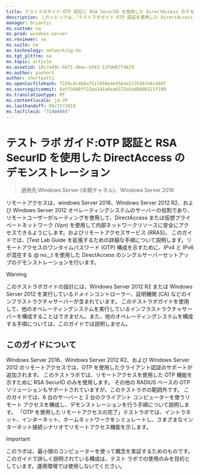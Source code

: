 ```yaml
---
title: テストラボガイド-OTP 認証と RSA SecurID を使用した DirectAccess のデモンストレーション
description: このトピックは、「テストラボガイド-OTP 認証を使用した DirectAccess のデモンストレーション」と「RSA SecurID for Windows Server 2016」に含まれています。
manager: brianlic
ms.custom: na
ms.prod: windows-server
ms.reviewer: na
ms.suite: na
ms.technology: networking-da
ms.tgt_pltfrm: na
ms.topic: article
ms.assetid: 10c7a49c-5671-4bec-b562-13fdd67f4629
ms.author: pashort
author: shortpatti
ms.openlocfilehash: f226c4c4b8a7517458ede95b4e237b567e0c49df
ms.sourcegitcommit: 6aff3d88ff22ea141a6ea6572a5ad8dd6321f199
ms.translationtype: MT
ms.contentlocale: ja-JP
ms.lasthandoff: 09/27/2019
ms.locfileid: "71404665"
---
```

# <a name="test-lab-guide-demonstrate-directaccess-with-otp-authentication-and-rsa-securid"></a>テスト ラボ ガイド:OTP 認証と RSA SecurID を使用した DirectAccess のデモンストレーション

>適用先:Windows Server (半期チャネル)、Windows Server 2016

リモートアクセスは、windows Server 2016、Windows Server 2012 R2、および Windows Server 2012 オペレーティングシステムのサーバーの役割であり、リモートユーザーがルーティングを使用して、DirectAccess または仮想プライベートネットワーク (Vpn) を使用して内部ネットワークリソースに安全にアクセスできるようにします。およびリモートアクセスサービス (RRAS)。 このガイドでは、[Test Lab Guide を拡張するための詳細な手順について説明します。リモートアクセスのワンタイムパスワード (OTP) 構成を示すために、IPv4 と IPv6 が混在する @ no__t を使用した DirectAccess のシングルサーバーセットアップのデモンストレーションを行います。  
  
> [!WARNING]  
> このテストラボガイドの設計には、Windows Server 2012 R2 または Windows Server 2012 を実行しているドメインコントローラー、証明機関 (CA) などのインフラストラクチャサーバーが含まれています。 このテストラボガイドを使用して、他のオペレーティングシステムを実行しているインフラストラクチャサーバーを構成することはできません。また、他のオペレーティングシステムを構成する手順については、このガイドでは説明しません。  
  
## <a name="about-this-guide"></a>このガイドについて  
Windows Server 2016、Windows Server 2012 R2、および Windows Server 2012 のリモートアクセスでは、OTP を使用したクライアント認証のサポートが追加されます。 このテストラボでは、リモートアクセスを使用した OTP 機能を示すために RSA SecurID のみを使用します。 その他の RADIUS ベースの OTP ソリューションもサポートされていますが、このテストラボの範囲外です。 このガイドでは、6 台のサーバーと 2 台のクライアント コンピューターを使うリモート アクセスを構成し、デモンストレーションを行う手順について説明します。 「OTP を使用したリモートアクセスの完了」テストラボでは、イントラネット、インターネット、ホームネットワークをシミュレートし、さまざまなインターネット接続シナリオでリモートアクセス機能を示します。  
  
> [!IMPORTANT]  
> このラボは、最小限のコンピューターを使って概念を実証するためのものです。 このガイドで詳しく説明されている構成は、テスト ラボでの使用のみを目的としています。運用環境では使用しないでください。  
  


